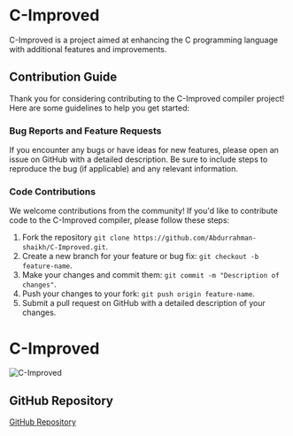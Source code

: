 # C-Improved

C-Improved is a project aimed at enhancing the C programming language with additional features and improvements.

## Contribution Guide

Thank you for considering contributing to the C-Improved compiler project! Here are some guidelines to help you get started:

### Bug Reports and Feature Requests

If you encounter any bugs or have ideas for new features, please open an issue on GitHub with a detailed description. Be sure to include steps to reproduce the bug (if applicable) and any relevant information.

### Code Contributions

We welcome contributions from the community! If you'd like to contribute code to the C-Improved compiler, please follow these steps:

1. Fork the repository `git clone https://github.com/Abdurrahman-shaikh/C-Improved.git`.
2. Create a new branch for your feature or bug fix: `git checkout -b feature-name`.
3. Make your changes and commit them: `git commit -m "Description of changes"`.
4. Push your changes to your fork: `git push origin feature-name`.
5. Submit a pull request on GitHub with a detailed description of your changes.

# C-Improved
![C-Improved](https://github.com/Abdurrahman-shaikh/C-Improved/assets/90972063/4416d88b-f5e3-48c7-9452-8357c102d9e4)


## GitHub Repository
[GitHub Repository](https://github.com/Abdurrahman-shaikh/C-Improved.git)

